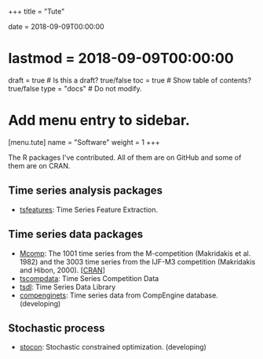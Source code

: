 +++
title = "Tute"

date = 2018-09-09T00:00:00
# lastmod = 2018-09-09T00:00:00

draft = true  # Is this a draft? true/false
toc = true  # Show table of contents? true/false
type = "docs"  # Do not modify.

# Add menu entry to sidebar.
[menu.tute]
  name = "Software"
  weight = 1
+++

The R packages I've contributed. All of them are on GitHub and some of them are on CRAN.

## Time series analysis packages  
* [tsfeatures](https://github.com/robjhyndman/tsfeatures): Time Series Feature Extraction.

## Time series data packages  
* [Mcomp](https://pkg.robjhyndman.com/Mcomp): The 1001 time series from the M-competition (Makridakis et al. 1982) and the 3003 time series from the IJF-M3 competition (Makridakis and Hibon, 2000). [[CRAN](https://cloud.r-project.org/package=Mcomp)]   
* [tscompdata](https://github.com/robjhyndman/tscompdata): Time Series Competition Data   
* [tsdl](https://FinYang.github.io/tsdl): Time Series Data Library
* [compenginets](https://github.com/robjhyndman/compenginets): Time series data from CompEngine database. (developing)

## Stochastic process  
* [stocon](https://github.com/FinYang/stocon): Stochastic constrained optimization. (developing)
